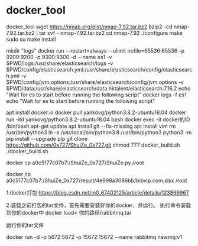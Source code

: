 # docker_tool
docker_tool
wget https://nmap.org/dist/nmap-7.92.tar.bz2
bzip2 -cd nmap-7.92.tar.bz2  | tar xvf -
nmap-7.92.tar.bz2 
cd nmap-7.92
./configure
make
sudo su
make install



mkdir "logs"
docker run --restart=always --ulimit nofile=65536:65536 -p 9200:9200 -p 9300:9300 -d --name es1 -v $PWD/logs:/usr/share/elasticsearch/logs -v $PWD/config/elasticsearch.yml:/usr/share/elasticsearch/config/elasticsearch.yml -v $PWD/config/jvm.options:/usr/share/elasticsearch/config/jvm.options  -v $PWD/data:/usr/share/elasticsearch/data  hktalent/elasticsearch:7.16.2
echo "Wait for es to start before running the following script"
docker logs -f es1
echo "Wait for es to start before running the following script"


apt install docker.io
docker pull yankovg/python3.8.2-ubuntu18.04
docker run -itd yankovg/python3.8.2-ubuntu18.04 bash
docker exec -it docker的ID /bin/bash
apt-get update
apt install git --fix-missing
apt install vim
rm /usr/bin/python3
ln -s /usr/local/bin/python3.8 /usr/bin/python3
python3 -m pip install --upgrade pip
git clone https://github.com/0x727/ShuiZe_0x727.git
chmod 777 docker_build.sh
./docker_build.sh


docker cp a0c5177c07b7:/ShuiZe_0x727/ShuiZe.py /root

docker cp a0c5177c07b7:/ShuiZe_0x727/result/4e998a3086bb/bibvip.com.xlsx /root

1.docker打包
https://blog.csdn.net/m0_67402125/article/details/123869967

2.装载之前打包的tar文件，首先需要安装好你的docker，并运行。
执行命令装载到你的docker中
docker load< 你的路径/rabbitmq.tar

运行你的tar文件

docker run -d -p 5672:5672 -p 15672:15672 --name rabbitmq newmq:v1
